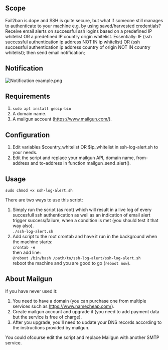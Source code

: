 ## Scope
Fail2ban is dope and SSH is quite secure, but what if someone still manages to authenticate to your machine e.g. by using saved/harvested credentials? Receive email alerts on successful ssh logins based on a predefined IP whitelist OR a predefined IP country origin whitelist. Essentially: IF (ssh successful authentication ip address NOT IN ip whitelist) OR (ssh successful authentication ip address country of origin NOT IN country whitelist); then send email notification;

## Notification
![Notification example.png](https://i.ibb.co/550xtBv/logalert.png)

## Requirements
1. `sudo apt install geoip-bin`
2. A domain name.
3. A mailgun account (https://www.mailgun.com/).

## Configuration
1. Edit variables $country_whitelist OR $ip_whitelist in ssh-log-alert.sh to your needs.
2. Edit the script and replace your mailgun API, domain name, from-address and to-address in function mailgun_send_alert().


## Usage
`sudo chmod +x ssh-log-alert.sh`  

There are two ways to use this script:
1. Simply run the script (as root) which will result in a live log of every succesfull ssh authentication as well as an indication of email alert trigger success/failure, when a condition is met (you should test it that way also).  
`./ssh-log-alert.sh`
2. Add script to the root crontab and have it run in the background when the machine starts:  
`crontab -e`  
then add line:  
`@reboot /bin/bash /path/to/ssh-log-alert/ssh-log-alert.sh`  
reboot the machine and you are good to go (`reboot now`).

## About Mailgun
If you have never used it:
1. You need to have a domain (you can purchase one from multiple services such as https://www.namecheap.com/).
2. Create mailgun account and upgrade it (you need to add payment data but the service is free of charge).
2. After you upgrade, you'll need to update your DNS records according to the instructions provided by mailgun.

You could ofcourse edit the script and replace Mailgun with another SMTP service.


